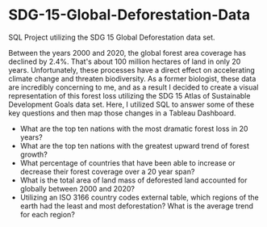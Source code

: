 # SDG-15-Global-Deforestation-Data
SQL Project utilizing the SDG 15 Global Deforestation data set.

Between the years 2000 and 2020, the global forest area coverage has declined by 2.4%. That's about 100 million hectares of land in only 20 years. Unfortunately, these processes have a direct effect on accelerating climate change and threaten biodiversity. As a former biologist, these data are incredibly concerning to me, and as a result I decided to create a visual representation of this forest loss utilizing the SDG 15 Atlas of Sustainable Development Goals data set. Here, I utilized SQL to answer some of these key questions and then map those changes in a Tableau Dashboard.
 
  
- What are the top ten nations with the most dramatic forest loss in 20 years?
- What are the top ten nations with the greatest upward trend of forest growth?
- What percentage of countries that have been able to increase or decrease their forest coverage over a 20 year span?
- What is the total area of land mass of deforested land accounted for globally between 2000 and 2020?
- Utilizing an ISO 3166 country codes external table, which regions of the earth had the least and most deforestation? What is the average trend for each region?
